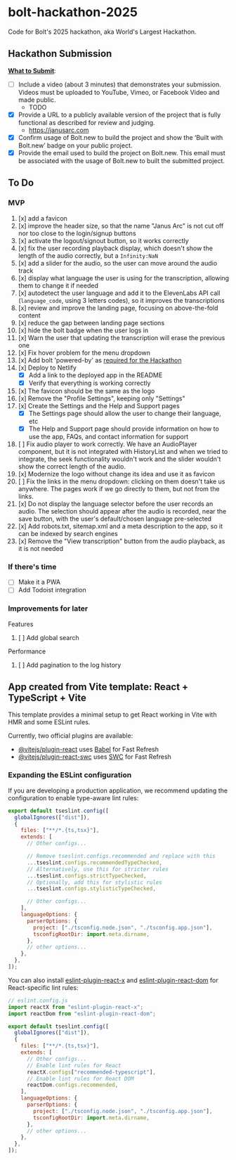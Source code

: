 # bolt-hackathon-2025

Code for Bolt's 2025 hackathon, aka World's Largest Hackathon.

## Hackathon Submission

[**What to Submit**](https://worldslargesthackathon.devpost.com/#:~:text=for%20more%20details.-,What%20to%20Submit,-Include%20a%20video):

- [ ] Include a video (about 3 minutes) that demonstrates your submission. Videos must be uploaded to YouTube, Vimeo, or Facebook Video and made public.
  - TODO
- [x] Provide a URL to a publicly available version of the project that is fully functional as described for review and judging.
  - https://janusarc.com
- [x] Confirm usage of Bolt.new to build the project and show the ‘Built with Bolt.new’ badge on your public project.
- [x] Provide the email used to build the project on Bolt.new. This email must be associated with the usage of Bolt.new to built the submitted project.

## To Do

### MVP

1. [x] add a favicon
1. [x] improve the header size, so that the name "Janus Arc" is not cut off nor too close to the login/signup buttons
1. [x] activate the logout/signout button, so it works correctly
1. [x] fix the user recording playback display, which doesn't show the length of the audio correctly, but a `Infinity:NaN`
1. [x] add a slider for the audio, so the user can move around the audio track
1. [x] display what language the user is using for the transcription, allowing them to change it if needed
1. [x] autodetect the user language and add it to the ElevenLabs API call (`language_code`, using 3 letters codes), so it improves the transcriptions
1. [x] review and improve the landing page, focusing on above-the-fold content
1. [x] reduce the gap between landing page sections
1. [x] hide the bolt badge when the user logs in
1. [x] Warn the user that updating the transcription will erase the previous one
1. [x] Fix hover problem for the menu dropdown
1. [x] Add bolt 'powered-by' as [required for the Hackathon](https://worldslargesthackathon.devpost.com/details/badgeguidelines)
1. [x] Deploy to Netlify
   - [x] Add a link to the deployed app in the README
   - [x] Verify that everything is working correctly
1. [x] The favicon should be the same as the logo
1. [x] Remove the "Profile Settings", keeping only "Settings"
1. [x] Create the Settings and the Help and Support pages
   - [x] The Settings page should allow the user to change their language, etc
   - [x] The Help and Support page should provide information on how to use the app, FAQs, and contact information for support
1. [ ] Fix audio player to work correctly. We have an AudioPlayer component, but it is not integrated with HistoryList and when we tried to integrate, the seek functionality wouldn't work and the slider wouldn't show the correct length of the audio.
1. [x] Modernize the logo without change its idea and use it as favicon
1. [ ] Fix the links in the menu dropdown: clicking on them doesn't take us anywhere. The pages work if we go directly to them, but not from the links.
1. [x] Do not display the language selector before the user records an audio. The selection should appear after the audio is recorded, near the save button, with the user's default/chosen language pre-selected
1. [x] Add robots.txt, sitemap.xml and a meta description to the app, so it can be indexed by search engines
1. [x] Remove the "View transcription" button from the audio playback, as it is not needed

### If there's time

- [ ] Make it a PWA
- [ ] Add Todoist integration

### Improvements for later

Features

1. [ ] Add global search

Performance

1. [ ] Add pagination to the log history

## App created from Vite template: React + TypeScript + Vite

This template provides a minimal setup to get React working in Vite with HMR and some ESLint rules.

Currently, two official plugins are available:

- [@vitejs/plugin-react](https://github.com/vitejs/vite-plugin-react/blob/main/packages/plugin-react) uses [Babel](https://babeljs.io/) for Fast Refresh
- [@vitejs/plugin-react-swc](https://github.com/vitejs/vite-plugin-react/blob/main/packages/plugin-react-swc) uses [SWC](https://swc.rs/) for Fast Refresh

### Expanding the ESLint configuration

If you are developing a production application, we recommend updating the configuration to enable type-aware lint rules:

```js
export default tseslint.config([
  globalIgnores(["dist"]),
  {
    files: ["**/*.{ts,tsx}"],
    extends: [
      // Other configs...

      // Remove tseslint.configs.recommended and replace with this
      ...tseslint.configs.recommendedTypeChecked,
      // Alternatively, use this for stricter rules
      ...tseslint.configs.strictTypeChecked,
      // Optionally, add this for stylistic rules
      ...tseslint.configs.stylisticTypeChecked,

      // Other configs...
    ],
    languageOptions: {
      parserOptions: {
        project: ["./tsconfig.node.json", "./tsconfig.app.json"],
        tsconfigRootDir: import.meta.dirname,
      },
      // other options...
    },
  },
]);
```

You can also install [eslint-plugin-react-x](https://github.com/Rel1cx/eslint-react/tree/main/packages/plugins/eslint-plugin-react-x) and [eslint-plugin-react-dom](https://github.com/Rel1cx/eslint-react/tree/main/packages/plugins/eslint-plugin-react-dom) for React-specific lint rules:

```js
// eslint.config.js
import reactX from "eslint-plugin-react-x";
import reactDom from "eslint-plugin-react-dom";

export default tseslint.config([
  globalIgnores(["dist"]),
  {
    files: ["**/*.{ts,tsx}"],
    extends: [
      // Other configs...
      // Enable lint rules for React
      reactX.configs["recommended-typescript"],
      // Enable lint rules for React DOM
      reactDom.configs.recommended,
    ],
    languageOptions: {
      parserOptions: {
        project: ["./tsconfig.node.json", "./tsconfig.app.json"],
        tsconfigRootDir: import.meta.dirname,
      },
      // other options...
    },
  },
]);
```
